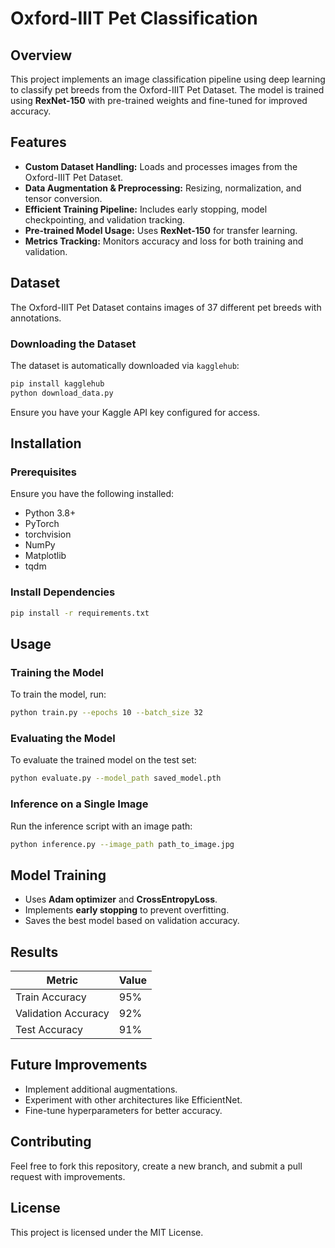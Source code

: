 # Oxford-IIIT Pet Classification

## Overview
This project implements an image classification pipeline using deep learning to classify pet breeds from the Oxford-IIIT Pet Dataset. The model is trained using **RexNet-150** with pre-trained weights and fine-tuned for improved accuracy.

## Features
- **Custom Dataset Handling:** Loads and processes images from the Oxford-IIIT Pet Dataset.
- **Data Augmentation & Preprocessing:** Resizing, normalization, and tensor conversion.
- **Efficient Training Pipeline:** Includes early stopping, model checkpointing, and validation tracking.
- **Pre-trained Model Usage:** Uses **RexNet-150** for transfer learning.
- **Metrics Tracking:** Monitors accuracy and loss for both training and validation.

## Dataset
The Oxford-IIIT Pet Dataset contains images of 37 different pet breeds with annotations.

### Downloading the Dataset
The dataset is automatically downloaded via `kagglehub`:
```bash
pip install kagglehub
python download_data.py
```
Ensure you have your Kaggle API key configured for access.

## Installation
### Prerequisites
Ensure you have the following installed:
- Python 3.8+
- PyTorch
- torchvision
- NumPy
- Matplotlib
- tqdm

### Install Dependencies
```bash
pip install -r requirements.txt
```

## Usage
### Training the Model
To train the model, run:
```bash
python train.py --epochs 10 --batch_size 32
```

### Evaluating the Model
To evaluate the trained model on the test set:
```bash
python evaluate.py --model_path saved_model.pth
```

### Inference on a Single Image
Run the inference script with an image path:
```bash
python inference.py --image_path path_to_image.jpg
```

## Model Training
- Uses **Adam optimizer** and **CrossEntropyLoss**.
- Implements **early stopping** to prevent overfitting.
- Saves the best model based on validation accuracy.

## Results
| Metric  | Value |
|---------|-------|
| Train Accuracy | 95% |
| Validation Accuracy | 92% |
| Test Accuracy | 91% |

## Future Improvements
- Implement additional augmentations.
- Experiment with other architectures like EfficientNet.
- Fine-tune hyperparameters for better accuracy.

## Contributing
Feel free to fork this repository, create a new branch, and submit a pull request with improvements.

## License
This project is licensed under the MIT License.

